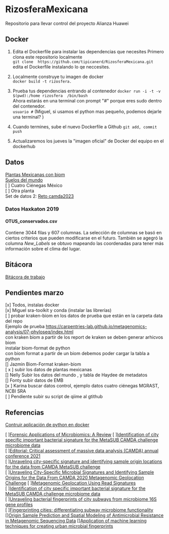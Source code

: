 # RizosferaMexicana
Repositorio para llevar control del proyecto Alianza Huawei

## Docker  
1. Edita el Dockerfile para instalar las dependencias que necesites
Primero clona este repositorio localmente  
`git clone  https://github.com/tipicanerd/RizosferaMexicana.git`  
edita el Dockerfile instalando lo qe neccesites.  

2. Localmente construye tu imagen de docker  
`docker build -t rizosfera.`   

3. Prueba tus dependencias entrando al contenedor 
`docker run -i -t -v $(pwd):/home rizosfera  /bin/bash`  
Ahora estarás en una terminal con prompt "#" porque eres sudo dentro del contenedor.   
`usuario #`
(Miguel, si usamos el python mas pequeño, podemos dejarle una terminal? )  

4. Cuando termines, sube el nuevo Dockerfile a Github
`git add, commit push `  

5. Actualizaremos los jueves la "imagen oficial" de Docker del equipo en el dockerhub  

## Datos
[Plantas Mexicanas con biom](https://lab.matmor.unam.mx/files)  
[Suelos del mundo]()  
 [ ] Cuatro Ciénegas México   
 [ ] Otra planta   
 Set de datos 2: [Reto camda2023](https://github.com/aapashkov/camda2023)
 
### Datos Haxkaton 2019
#### OTUS_conservados.csv 
Contiene 3044 filas y 607 columnas. La selección de columnas se basó en ciertos criterios que pueden modificarse en el futuro. También se agegró la columna *New_Labels* se obtuvo mapeando las coordenadas para tener más información sobre el clima del lugar.

## Bitácora  
 [Bitácora de trabajo](https://docs.google.com/document/d/1o6B5qE0GtQPsN3JWRyDxnzQjfKWRsn-I8BagbWCK600/edit#heading=h.wojdmcq3lqcs)
 
 ## Pendientes marzo  
 [x] Todos, instalas docker  
 [x] Miguel sra-toolkit y conda (instalar las librerías)    
 [ ] probar kraken-biom en los datos de prueba que están en la carpeta data del repo  
     Ejemplo de prueba https://carpentries-lab.github.io/metagenomics-analysis/07-phyloseq/index.html  
     con kraken biom a partir de los report de kraken se deben generar arhicvos biom  
    instalar biom-format de python   
    con biom format a partir de un biom debemos poder cargar la tabla a python   
 [] Jazmin Biom-Format kraken-biom   
 [ x ] subir los datos de plantas mexicanas   
 [] Nelly Subir los datos del mundo  , y tabla de Haydee de metadatos   
 [] Fonty subir datos de EMB    
 [x ] Karina buscar datos control, ejemplo datos cuatro ciénegas MGRAST, NCBI SRA  
 [  ] Pendiente subir su script de qiime al gtithub
 
 ## Referencias
 [Contruir aplicación de python en docker](https://linuxhandbook.com/dockerize-python-apps/)
 
[ ][Forensic Applications of Microbiomics: A Review](https://www.frontiersin.org/articles/10.3389/fmicb.2020.608101/full)
[ ][Identification of city specific important bacterial signature for the MetaSUB CAMDA challenge microbiome data](https://link.springer.com/article/10.1186/s13062-019-0243-z)    
[ ][Editorial: Critical assessment of massive data analysis (CAMDA) annual conference 2021](https://www.frontiersin.org/articles/10.3389/fgene.2023.1154398/full)   
[ ][Unraveling city-specific signature and identifying sample origin locations for the data from CAMDA MetaSUB challenge](https://www.ncbi.nlm.nih.gov/pmc/articles/PMC7780616/)  
[ ][Unraveling City-Specific Microbial Signatures and Identifying Sample Origins for the Data From CAMDA 2020 Metagenomic Geolocation Challenge](https://pubmed.ncbi.nlm.nih.gov/34421984/)
[ ][Metagenomic Geolocation Using Read Signatures](https://pubmed.ncbi.nlm.nih.gov/35295949/)  
[ ][Identification of city specific important bacterial signature for the MetaSUB CAMDA challenge microbiome data](https://pubmed.ncbi.nlm.nih.gov/31340852/)  
[ ][Unraveling bacterial fingerprints of city subways from microbiome 16S gene profiles](https://pubmed.ncbi.nlm.nih.gov/29789016/)  
[ ][Fingerprinting cities: differentiating subway microbiome functionality](https://pubmed.ncbi.nlm.nih.gov/31666099/)  
[][Origin Sample Prediction and Spatial Modeling of Antimicrobial Resistance in Metagenomic Sequencing Data](https://pubmed.ncbi.nlm.nih.gov/33763122/)
[][Application of machine learning techniques for creating urban microbial fingerprints](https://pubmed.ncbi.nlm.nih.gov/31420049/)

